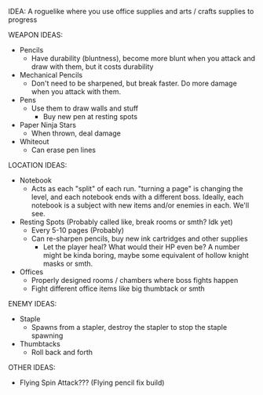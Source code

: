 IDEA: A roguelike where you use office supplies and arts / crafts supplies to progress

WEAPON IDEAS:
- Pencils
  - Have durability (bluntness), become more blunt when you attack and draw with them, but it costs durability
- Mechanical Pencils
  - Don't need to be sharpened, but break faster. Do more damage when you attack with them.
- Pens
  - Use them to draw walls and stuff
      - Buy new pen at resting spots
- Paper Ninja Stars
  - When thrown, deal damage
- Whiteout
  - Can erase pen lines
 
LOCATION IDEAS:
- Notebook
  - Acts as each "split" of each run. "turning a page" is changing the level, and each notebook ends with a different boss. Ideally, each notebook is a subject with new items and/or enemies in each. We'll see.
- Resting Spots (Probably called like, break rooms or smth? Idk yet)
  - Every 5-10 pages (Probably)
  - Can re-sharpen pencils, buy new ink cartridges and other supplies
    - Let the player heal? What would their HP even be? A number might be kinda boring, maybe some equivalent of hollow knight masks or smth.
- Offices
  - Properly designed rooms / chambers where boss fights happen
  - Fight different office items like big thumbtack or smth
 
ENEMY IDEAS:
- Staple
  - Spawns from a stapler, destroy the stapler to stop the staple spawning
- Thumbtacks
  - Roll back and forth
 
OTHER IDEAS:

- Flying Spin Attack??? (Flying pencil fix build)
